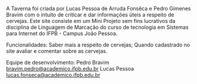 A Taverna foi criada por Lucas Pessoa de Arruda Fonsêca e Pedro Gimenes Bravim com o intuito de criticar e dar 
informações úteis a respeito de cervejas. Este site consiste em um Mini Projeto sem fins lucrativos da disciplina 
de Linguagem de Marcação do curso de tecnologia em Sistemas para Internet do IFPB - Campus João Pessoa.

Funcionalidades: 
Saber mais a respeito de cervejas;
Quando cadastrado no site avaliar e comentar sobre as cervejas.

Equipe de desenvolvimento:
Pedro Bravim 
bravim.pedro@academico.ifpb.edu.br
Lucas Pessoa
lucas.fonseca@academico.ifpb.edu.br
